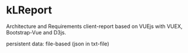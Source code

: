 # kLReport
Architecture and Requirements client-report based on VUEjs with VUEX, Bootstrap-Vue and D3js.

persistent data: file-based (json in txt-file)
